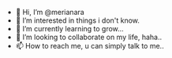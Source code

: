 - 👋 Hi, I’m @merianara
- 👀 I’m interested in things i don't know. 
- 🌱 I’m currently learning to grow... 
- 💞️ I’m looking to collaborate on my life, haha.. 
- 📫 How to reach me, u can simply talk to me.. 

<!---
merianara/merianara is a ✨ special ✨ repository because its `README.md` (this file) appears on your GitHub profile.
You can click the Preview link to take a look at your changes.
--->
